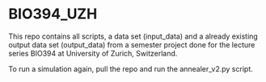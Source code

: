 # BIO394_UZH

This repo contains all scripts, a data set (input_data) and a already existing output data set (output_data) from a semester project done for the lecture series BIO394 at University of Zurich, Switzerland. 

To run a simulation again, pull the repo and run the annealer_v2.py script.
